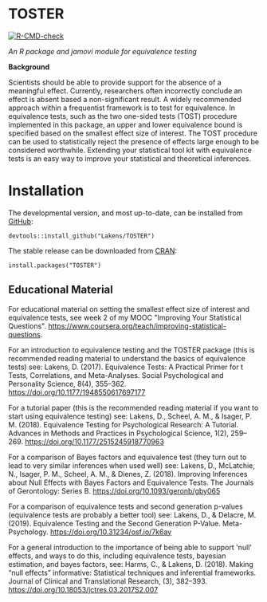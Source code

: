 # TOSTER

 <!-- badges: start -->
  [![R-CMD-check](https://github.com/Lakens/TOSTER/workflows/R-CMD-check/badge.svg)](https://github.com/Lakens/TOSTER/actions)
  <!-- badges: end -->

*An R package and jamovi module for equivalence testing*

**Background**

Scientists should be able to provide support for the absence of a meaningful effect. Currently, researchers often incorrectly
conclude an effect is absent based a non-significant result. A widely recommended approach within a frequentist framework is to
test for equivalence. In equivalence tests, such as the two one-sided tests (TOST) procedure implemented in this package, an upper and
lower equivalence bound is specified based on the smallest effect size of interest. The TOST procedure can be used to statistically
reject the presence of effects large enough to be considered worthwhile. Extending your statistical tool kit
with equivalence tests is an easy way to improve your statistical and theoretical inferences.

# Installation

The developmental version, and most up-to-date, can be installed from [GitHub](https://github.com/Lakens/TOSTER):

```
devtools::install_github("Lakens/TOSTER")
```

The stable release can be downloaded from [CRAN](https://cran.r-project.org/web/packages/TOSTER/index.html):

```
install.packages("TOSTER")
```

## Educational Material

For educational material on setting the smallest effect size of interest and equivalence tests, see week 2 of my MOOC "Improving Your Statistical Questions". https://www.coursera.org/teach/improving-statistical-questions. 

For an introduction to equivalence testing and the TOSTER package (this is recommended reading material to understand the basics of equivalence tests) see: 
Lakens, D. (2017). Equivalence Tests: A Practical Primer for t Tests, Correlations, and Meta-Analyses. Social Psychological and Personality Science, 8(4), 355–362. https://doi.org/10.1177/1948550617697177

For a tutorial paper (this is the recommended reading material if you want to start using equivalence testing) see:
Lakens, D., Scheel, A. M., & Isager, P. M. (2018). Equivalence Testing for Psychological Research: A Tutorial. Advances in Methods and Practices in Psychological Science, 1(2), 259–269. https://doi.org/10.1177/2515245918770963

For a comparison of Bayes factors and equivalence test (they turn out to lead to very similar inferences when used well) see: 
Lakens, D., McLatchie, N., Isager, P. M., Scheel, A. M., & Dienes, Z. (2018). Improving Inferences about Null Effects with Bayes Factors and Equivalence Tests. The Journals of Gerontology: Series B. https://doi.org/10.1093/geronb/gby065

For a comparison of equivalence tests and second generation p-values (equivalence tests are probably a better tool) see: 
Lakens, D., & Delacre, M. (2019). Equivalence Testing and the Second Generation P-Value. Meta-Psychology. https://doi.org/10.31234/osf.io/7k6ay

For a general introduction to the importance of being able to support 'null' effects, and ways to do this, including equivalence tests, bayesian estimation, and bayes factors, see:
Harms, C., & Lakens, D. (2018). Making “null effects” informative: Statistical techniques and inferential frameworks. Journal of Clinical and Translational Research, (3), 382–393. https://doi.org/10.18053/jctres.03.2017S2.007
